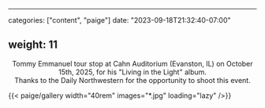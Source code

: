 
---
categories: ["content", "paige"]
date: "2023-09-18T21:32:40-07:00"

weight: 11
---

<div style="max-width: 1000px; margin-left: auto; margin-right: auto; text-align: center;">

<p>Tommy Emmanuel tour stop at Cahn Auditorium (Evanston, IL) on October 15th, 2025, for his "Living in the Light" album. <br> Thanks to the Daily Northwestern for the opportunity to shoot this event.</p>

</div>

{{< paige/gallery width="40rem"  images="*.jpg" loading="lazy" />}}
